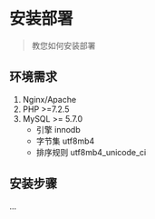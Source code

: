 # 安装部署
> 教您如何安装部署

## 环境需求
1. Nginx/Apache
2. PHP >=7.2.5
3. MySQL >= 5.7.0
	- 引擎 innodb
	- 字节集 utf8mb4
	- 排序规则 utf8mb4_unicode_ci

## 安装步骤
...
